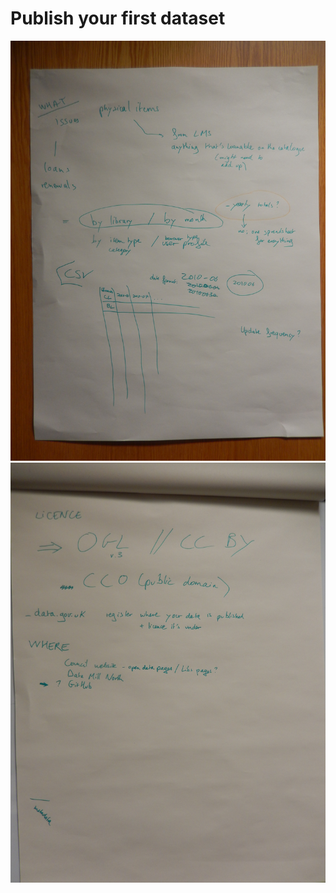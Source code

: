Publish your first dataset
==========================

![Photo of flipchart notes page1](https://github.com/LibrariesHacked/data-treaders/blob/master/images/DSCN3897.JPG)
![Photo of flipchart notes page2](https://github.com/LibrariesHacked/data-treaders/blob/master/images/DSCN3898.JPG)
